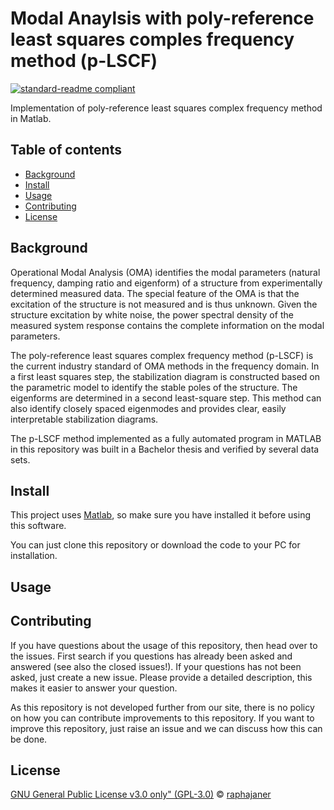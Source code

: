 # Modal Anaylsis with poly-reference least squares comples frequency method (p-LSCF)

[![standard-readme compliant](https://img.shields.io/badge/readme%20style-standard-brightgreen.svg?style=flat-square)](https://github.com/RichardLitt/standard-readme)

Implementation of poly-reference least squares complex frequency method in Matlab.

## Table of contents

- [Background](#background)
- [Install](#install)
- [Usage](#usage)
- [Contributing](#contributing)
- [License](#license)

## Background

Operational Modal Analysis (OMA) identifies the modal parameters (natural frequency, damping ratio and eigenform) of a structure from experimentally determined measured data.
The special feature of the OMA is that the excitation of the structure is not measured and is thus unknown.
Given the structure excitation by white noise, the power spectral density of the measured system response contains the complete information on the modal parameters.

The poly-reference least squares complex frequency method (p-LSCF) is the current industry standard of OMA methods in the frequency domain.
In a first least squares step, the stabilization diagram is constructed based on the parametric model to identify the stable poles of the structure.
The eigenforms are determined in a second least-square step.
This method can also identify closely spaced eigenmodes and provides clear, easily interpretable stabilization diagrams.

The p-LSCF method implemented as a fully automated program in MATLAB in this repository was built in a Bachelor thesis and verified by several data sets.

## Install

This project uses [Matlab](https://www.mathworks.com/products/matlab.html), so make sure you have installed it before using this software.

You can just clone this repository or download the code to your PC for installation.

## Usage

## Contributing

If you have questions about the usage of this repository, then head over to the issues.
First search if you questions has already been asked and answered (see also the closed issues!).
If your questions has not been asked, just create a new issue.
Please provide a detailed description, this makes it easier to answer your question.

As this repository is not developed further from our site, there is no policy on how you can contribute improvements to this repository.
If you want to improve this repository, just raise an issue and we can discuss how this can be done.

## License

[GNU General Public License v3.0 only" (GPL-3.0)](LICENSE.txt) © [raphajaner](https://github.com/raphajaner)
